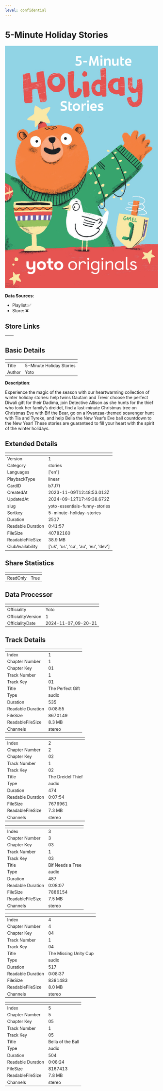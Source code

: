```yaml
---
level: confidential
---
```

# 5-Minute Holiday Stories

![card_[b7J7t].png](../../img/cards/card_[b7J7t].png)

**Data Sources**: 

- Playlist:✅
- Store: ❌


## Store Links

| <!-- --> | <!-- --> |
| - | - |


## Basic Details

| <!-- --> | <!-- --> |
| - | - |
| Title | 5-Minute Holiday Stories |
| Author | Yoto |

**Description**:

Experience the magic of the season with our heartwarming collection of winter holiday stories: help twins Gautam and Trevir choose the perfect Diwali gift for their Dadima, join Detective Allison as she hunts for the thief who took her family’s dreidel, find a last-minute Christmas tree on Christmas Eve with Bif the Bear, go on a Kwanzaa-themed scavenger hunt with Tia and Tyreke, and help Bella the New Year’s Eve ball countdown to the New Year! These stories are guaranteed to fill your heart with the spirit of the winter holidays.


## Extended Details

| <!-- --> | <!-- --> |
| - | - |
| Version | 1 |
| Category | stories |
| Languages | ['en'] |
| PlaybackType | linear |
| CardID | b7J7t |
| CreatedAt | 2023-11-09T12:48:53.013Z |
| UpdatedAt | 2024-09-12T17:49:38.672Z |
| slug | yoto-essentials-funny-stories |
| Sortkey | 5-minute-holiday-stories |
| Duration | 2517 |
| Readable Duration | 0:41:57 |
| FileSize | 40782160 |
| ReadableFileSize | 38.9 MB |
| ClubAvailability | ['uk', 'us', 'ca', 'au', 'eu', 'dev'] |


## Share Statistics

| <!-- --> | <!-- --> |
| - | - |
| ReadOnly | True |


## Data Processor

| <!-- --> | <!-- --> |
| - | - |
| Officiality | Yoto
| OfficialityVersion | 1
| OfficialityDate | 2024-11-07_09-20-21


## Track Details

| <!-- --> | <!-- --> |
| - | - |
| Index | 1 |
| Chapter Number | 1 |
| Chapter Key | 01 |
| Track Number | 1 |
| Track Key | 01 |
| Title | The Perfect Gift |
| Type | audio |
| Duration | 535 |
| Readable Duration | 0:08:55 |
| FileSize | 8670149 |
| ReadableFileSize | 8.3 MB |
| Channels | stereo |

| <!-- --> | <!-- --> |
| - | - |
| Index | 2 |
| Chapter Number | 2 |
| Chapter Key | 02 |
| Track Number | 1 |
| Track Key | 02 |
| Title | The Dreidel Thief |
| Type | audio |
| Duration | 474 |
| Readable Duration | 0:07:54 |
| FileSize | 7676961 |
| ReadableFileSize | 7.3 MB |
| Channels | stereo |

| <!-- --> | <!-- --> |
| - | - |
| Index | 3 |
| Chapter Number | 3 |
| Chapter Key | 03 |
| Track Number | 1 |
| Track Key | 03 |
| Title | Bif Needs a Tree |
| Type | audio |
| Duration | 487 |
| Readable Duration | 0:08:07 |
| FileSize | 7886154 |
| ReadableFileSize | 7.5 MB |
| Channels | stereo |

| <!-- --> | <!-- --> |
| - | - |
| Index | 4 |
| Chapter Number | 4 |
| Chapter Key | 04 |
| Track Number | 1 |
| Track Key | 04 |
| Title | The Missing Unity Cup |
| Type | audio |
| Duration | 517 |
| Readable Duration | 0:08:37 |
| FileSize | 8381483 |
| ReadableFileSize | 8.0 MB |
| Channels | stereo |

| <!-- --> | <!-- --> |
| - | - |
| Index | 5 |
| Chapter Number | 5 |
| Chapter Key | 05 |
| Track Number | 1 |
| Track Key | 05 |
| Title | Bella of the Ball |
| Type | audio |
| Duration | 504 |
| Readable Duration | 0:08:24 |
| FileSize | 8167413 |
| ReadableFileSize | 7.8 MB |
| Channels | stereo |

